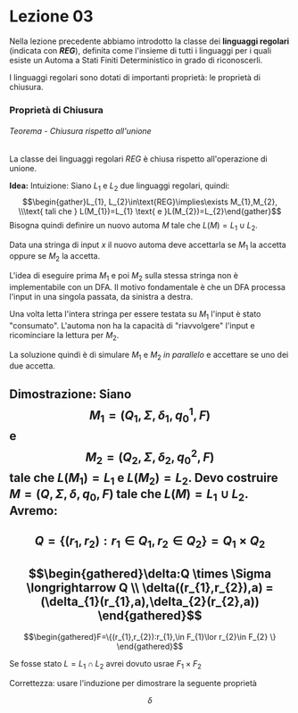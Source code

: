 # Lezione 03
Nella lezione precedente abbiamo introdotto la classe dei **linguaggi regolari** (indicata con **$REG$**), definita come l'insieme di tutti i linguaggi per i quali esiste un Automa a Stati Finiti Deterministico in grado di riconoscerli.

I linguaggi regolari sono dotati di importanti proprietà: le proprietà di chiusura.
### Proprietà di Chiusura
###### Teorema - Chiusura rispetto all'unione
La classe dei linguaggi regolari $REG$ è chiusa rispetto all'operazione di unione.

**Idea:**
Intuizione: Siano $L_{1}$ e $L_{2}$ due linguaggi regolari, quindi: $$\begin{gather}L_{1}, L_{2}\in\text{REG}\implies\exists M_{1},M_{2}, \\\text{ tali che } L(M_{1})=L_{1} \text{ e }L(M_{2})=L_{2}\end{gather}$$Bisogna quindi definire un nuovo automa $M$ tale che $L(M)=L_{1}\cup L_{2}.$

Data una stringa di input $x$ il nuovo automa deve accettarla se $M_{1}$ la accetta oppure se $M_{2}$ la accetta.

L'idea di eseguire prima $M_{1}$ e poi $M_{2}$ sulla stessa stringa non è implementabile con un DFA. Il motivo fondamentale è che un DFA processa l'input in una singola passata, da sinistra a destra. 

Una volta letta l'intera stringa per essere testata su $M_{1}$ l'input è stato "consumato". L'automa non ha la capacità di "riavvolgere" l'input e ricominciare la lettura per $M_{2}$.

La soluzione quindi è di simulare $M_{1}$ e $M_{2}$ *in parallelo* e accettare se uno dei due accetta.

**Dimostrazione:**
Siano $$M_{1}=(Q_{1}, \Sigma, \delta_{1},q_{0}^{1},F)$$e $$M_{2}=(Q_{2}, \Sigma, \delta_{2},q_{0}^{2},F)$$
tale che $L(M_{1})=L_{1}$ e $L(M_{2})=L_{2}$.
Devo costruire $M=(Q,\Sigma,\delta,q_{0},F)$ tale che $L(M)=L_{1}\cup L_{2}$. Avremo:
- 
$$Q=\{(r_{1},r_{2}):r_{1}\in Q_{1}, r_{2}\in Q_{2} \} =Q_{1}\times Q_{2}$$
- 
$$\begin{gathered}\delta:Q \times \Sigma \longrightarrow Q \\ \delta((r_{1},r_{2}),a) = (\delta_{1}(r_{1},a),\delta_{2}(r_{2},a)) \end{gathered}$$
- 
$$\begin{gathered}F=\{(r_{1},r_{2}):r_{1},\in F_{1}\lor r_{2}\in F_{2} \} \end{gathered}$$

Se fosse stato $L=L_{1}\cap L_{2}$ avrei dovuto usrae $F_{1}\times F_{2}$

Correttezza: usare l'induzione per dimostrare la seguente proprietà

$$\delta$$